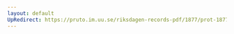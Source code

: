 ```yaml
---
layout: default
UpRedirect: https://pruto.im.uu.se/riksdagen-records-pdf/1877/prot-1877--fk--013/prot-1877--fk--013_015.pdf
---
```

